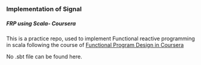### Implementation of Signal
##### FRP using Scala- Coursera

This is a practice repo, used to implement Functional reactive programming in scala following the course of [Functional Program Design in Coursera](https://www.coursera.org/learn/progfun2/lecture/5lWVa/lecture-4-3-a-simple-frp-implementation)

No .sbt file can be found here.